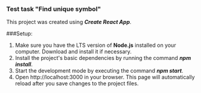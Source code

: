 ### Test task "Find unique symbol"

This project was created using **_Create React App_**.

###Setup:

1. Make sure you have the LTS version of **Node.js** installed on your computer. Download and install it if necessary.
2. Install the project's basic dependencies by running the command **_npm install_**.
3. Start the development mode by executing the command **_npm start_**.
4. Open http://localhost:3000 in your browser. This page will automatically reload after you save changes to the project files.
